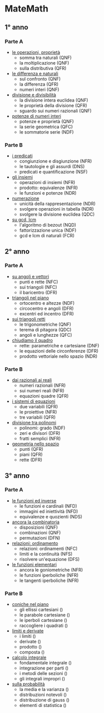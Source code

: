 # MateMath

## 1° anno

### Parte A

- <a href="1°/1°A/1°A_1.html">le operazioni, proprietà</a>
  - somma tra naturali (QNF)
  - la moltiplicazione (QNF)
  - sulla distributiva (QFR)
- <a href="1°/1°A/1°A_2.html">le differenza e naturali</a>
  - sul confronto (QNF)
  - la differenza (QFR)
  - numeri interi (QNF)
- <a href="1°/1°A/1°A_3.html">divisione e divisibilità</a>
  - la divisione intera euclidea (QNF)
  - le proprietà della divisione (QFR)
  - sguardo sui numeri razionali (QNF)
- <a href="1°/1°A/1°A_4.html">potenze di numeri interi</a>
  - potenze e proprietà (QNF)
  - la serie geometrica (QFC)
  - le sommatorie serie (NDF)

### Parte B

- <a href="1°/1°B/1°B_1.html">i predicati</a>
  - congiunzione e disgiunzione (NFR)
  - le tautologie e gli assurdi (DNS)
  - predicati e quantificazione (NSF)
- <a href="1°/1°B/1°B_2.html">gli insiemi</a>
  - operazioni di insiemi (NFR)
  - prodotto: equivalenze (NFR)
  - le funzioni e potenze (NDR)
- <a href="1°/1°B/1°B_3.html">numerazione</a>
  - unicità della rappresentazione (NDR)
  - svolgere operazioni in tabella (NDR)
  - svolgere la divisione euclidea (QDC)
- <a href="1°/1°B/1°B_4.html">su gcd, lcm</a>
  - l'algoritmo di bezout (NQD)
  - fattorizzazione unica (NDF)
  - gcd e lcm di naturali (FCR)

## 2° anno

### Parte A

- <a href="2°/2°A/2°A_1.html">su angoli e vettori</a>
  - punti e rette (NFC)
  - sui triangoli (NFC)
  - il baricentro (DFR)
- <a href="2°/2°A/2°A_2.html">triangoli nel piano</a>
  - ortocentro e altezze (NDF)
  - circocentro e angoli (DFR)
  - excentri ed incentro (DFR)
- <a href="2°/2°A/2°A_3.html">sui triangoli retti</a>
  - le trigonometriche (QNF)
  - terema di pitagora (QDC)
  - angoli e lunghezze (QFC)
- <a href="2°/2°A/2°A_4.html">chiudiamo il quadro</a>
  - rette: parametriche e cartesiane (DNF)
  - le equazioni delle circonferenze (DFR)
  - prodotto vettoriale nello spazio (NDR)

### Parte B

- <a href="2°/2°B/2°B_1.html">dai razionali ai reali</a>
  - numeri razionali (NFR)
  - sui numeri reali (NFR)
  - equazioni quadre (QFR)
- <a href="2°/2°B/2°B_2.html">i sistemi di equazioni</a>
  - due variabili (QFR)
  - le proiettive (NFR)
  - tre variabili (QFR)
- <a href="2°/2°B/2°B_3.html">divisione tra polinomi</a>
  - polinomi: grado (NDF)
  - zeri e divisori (DFR)
  - fratti semplici (NFR)
- <a href="2°/2°B/2°B_4.html">geometria nello spazio</a>
  - punti (QFR)
  - piani (QFR)
  - rette (DFR)

## 3° anno

### Parte A

- <a href="3°/3°A/3°A_1.html">le funzioni ed inverse</a>
  - le funzioni e cardinali (NFD)
  - immagini ed iniettività (NFD)
  - equivalenze e quozienti (NDS)
- <a href="3°/3°B/3°B_2.html">ancora la combinatoria</a>
  - disposizioni (QNF)
  - combinazioni (QNF)
  - permutazioni (DFN)
- <a href="3°/3°A/3°A_3.html">relazioni: ordinamento</a>
  - relazioni: ordinamenti (NFC)
  - limiti e la continuità (NFS)
  - risolvere un'equazione (DFS)
- <a href="3°/3°B/3°A_4.html">le funzioni elementari</a>
  - ancora le goniometriche (NFR)
  - le funzioni iperboliche (NFR)
  - le tangenti iperboliche (NFR)

### Parte B

- <a href="3°/3°B/3°B_1.html">coniche nel piano</a>
  - gli ellissi cartesiani ()
  - le parabole cartesiane ()
  - le iperboli cartesiane ()
  - raccogliere i quadrati ()
- <a href="3°/3°B/3°B_2.html">limiti e derivate</a>
  - i limiti ()
  - derivate ()
  - prodotto ()
  - composta ()
- <a href="3°/3°B/3°B_3.html">calcolo integrale</a>
  - fondamentale integrale ()
  - integrazione per parti ()
  - i metodi delle sezioni ()
  - gli integrali impropri ()
- <a href="3°/3°B/3°B_4.html">sulla probabilità</a>
  - la media e la varianza ()
  - distribuzioni notevoli ()
  - distribuzione di gauss ()
  - elementi di statistica ()
